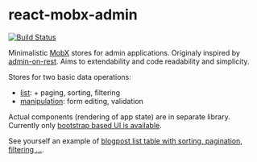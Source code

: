 # react-mobx-admin

[![Build Status](https://travis-ci.org/vencax/react-mobx-admin.svg)](https://travis-ci.org/vencax/react-mobx-admin)

Minimalistic [MobX](https://mobxjs.github.io/mobx/) stores for admin applications.
Originaly inspired by [admin-on-rest](https://github.com/marmelab/admin-on-rest).
Aims to extendability and code readability and simplicity.

Stores for two basic data operations:
- [list](store/list.js): + paging, sorting, filtering
- [manipulation](store/manip.js): form editing, validation

Actual components (rendering of app state) are in separate library.
Currently only [bootstrap based UI is available](https://github.com/vencax/bstrap-react-mobx-admin).

See yourself an example of [blogpost list table with sorting, pagination, filtering ...](https://github.com/vencax/bstrap-react-mobx-blog-admin).
